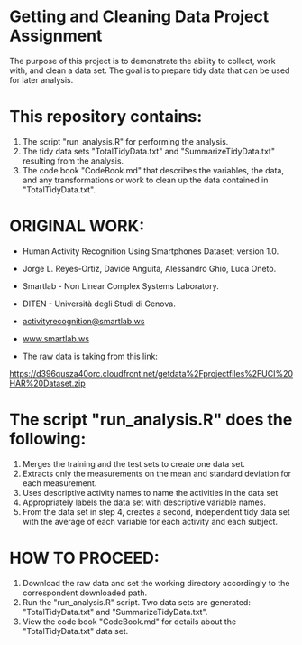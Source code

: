 # Getting and Cleaning Data Project Assignment

The purpose of this project is to demonstrate the ability to collect, work with, and clean a data set. 
The goal is to prepare tidy data that can be used for later analysis. 

# This repository contains: 

1) The script "run_analysis.R" for performing the analysis.
2) The tidy data sets "TotalTidyData.txt" and "SummarizeTidyData.txt" resulting from the analysis. 
3) The code book "CodeBook.md" that describes the variables, the data, and any transformations or work to clean up 
   the data contained in "TotalTidyData.txt".
   
# ORIGINAL WORK:

* Human Activity Recognition Using Smartphones Dataset; version 1.0.
* Jorge L. Reyes-Ortiz, Davide Anguita, Alessandro Ghio, Luca Oneto. 
* Smartlab - Non Linear Complex Systems Laboratory. 
* DITEN - Università degli Studi di Genova. 
* activityrecognition@smartlab.ws
* www.smartlab.ws

* The raw data is taking from this link:

https://d396qusza40orc.cloudfront.net/getdata%2Fprojectfiles%2FUCI%20HAR%20Dataset.zip

# The script "run_analysis.R" does the following:

1) Merges the training and the test sets to create one data set.
2) Extracts only the measurements on the mean and standard deviation for each measurement.
3) Uses descriptive activity names to name the activities in the data set
4) Appropriately labels the data set with descriptive variable names.
5) From the data set in step 4, creates a second, independent tidy data set with the average of each variable for each activity 
   and each subject.

# HOW TO PROCEED:

1) Download the raw data and set the working directory accordingly to the correspondent downloaded path.
2) Run the "run_analysis.R" script. Two data sets are generated: "TotalTidyData.txt" and "SummarizeTidyData.txt".
3) View the code book "CodeBook.md" for details about the "TotalTidyData.txt" data set.


